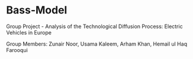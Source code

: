 # Bass-Model
Group Project - Analysis of the Technological Diffusion Process: Electric Vehicles in Europe

Group Members: Zunair Noor, Usama Kaleem, Arham Khan, Hemail ul Haq Farooqui
